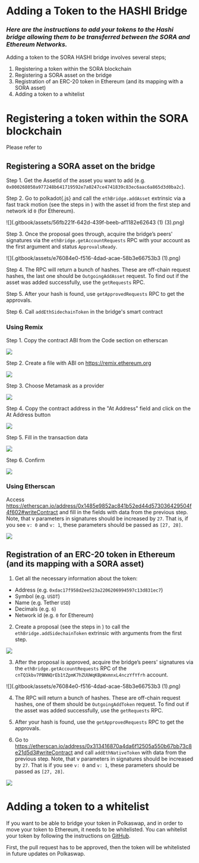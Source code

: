 # Adding a Token to the HASHI Bridge

### _Here are the instructions to add your tokens to the Hashi bridge allowing them to be transferred between the SORA and Ethereum Networks._

Adding a token to the SORA HASHI bridge involves several steps;

1. Registering a token within the SORA blockchain
2. Registering a SORA asset on the bridge
3. Registration of an ERC-20 token in Ethereum (and its mapping with a SORA asset)
4. Adding a token to a whitelist

# Registering a token within the SORA blockchain

Please refer to

## Registering a SORA asset on the bridge

Step 1. Get the AssetId of the asset you want to add (e.g. `0x000268050a977248b641719592e7a0247ce4741839c83ec6aac6a865d3d0ba2c`).

Step 2. Go to polkadot{.js} and call the `ethBridge.addAsset` extrinsic via a fast track motion (see the steps in ) with the asset id from the first step and network id `0` (for Ethereum).

![](.gitbook/assets/56fb221f-642d-439f-beeb-af1182e62643 (1) (3).png)

Step 3. Once the proposal goes through, acquire the bridge’s peers' signatures via the `ethBridge.getAccountRequests` RPC with your account as the first argument and status `ApprovalsReady`.

![](.gitbook/assets/e76084e0-f516-4dad-acae-58b3e66753b3 (1).png)

Step 4. The RPC will return a bunch of hashes. These are off-chain request hashes, the last one should be `OutgoingAddAsset` request. To find out if the asset was added successfully, use the `getRequests` RPC.

Step 5. After your hash is found, use `getApprovedRequests` RPC to get the approvals.

Step 6. Call `addEthSidechainToken` in the bridge's smart contract

### Using Remix

Step 1. Copy the contract ABI from the Code section on etherscan

![](.gitbook/assets/telegram-cloud-document-2-5418105586115946206.jpg)

Step 2. Create a file with ABI on https://remix.ethereum.org

![](.gitbook/assets/telegram-cloud-document-2-5420357385929631693.jpg)

Step 3. Choose Metamask as a provider

![](.gitbook/assets/telegram-cloud-document-2-5418105586115946208.jpg)

Step 4. Copy the contract address in the "At Address" field and click on the At Address button

![](.gitbook/assets/telegram-cloud-document-2-5420357385929631694.jpg)

Step 5. Fill in the transaction data

![](.gitbook/assets/telegram-cloud-document-2-5418105586115946210.jpg)

Step 6. Confirm

![](.gitbook/assets/telegram-cloud-document-2-5418105586115946211.jpg)

### Using Etherscan

Access https://etherscan.io/address/0x1485e9852ac841b52ed44d573036429504f4f602#writeContract and fill in the fields with data from the previous step. Note, that v parameters in signatures should be increased by `27`. That is, if you see `v: 0` and `v: 1`, these parameters should be passed as `[27, 28]`.

![](.gitbook/assets/1f7e0a4e-14b5-4e34-94ca-a3def1e2051c.png)

## Registration of an ERC-20 token in Ethereum (and its mapping with a SORA asset)

1. Get all the necessary information about the token:

- Address (e.g. `0xdac17f958d2ee523a2206206994597c13d831ec7`)
- Symbol (e.g. `USDT`)
- Name (e.g. Tether `USD`)
- Decimals (e.g. `6`)
- Network id (e.g. `0` for Ethereum)

2. Create a proposal (see the steps in ) to call the `ethBridge.addSidechainToken` extrinsic with arguments from the first step.

![](.gitbook/assets/bca42141-2961-43f6-b049-48a354443484.png)

3. After the proposal is approved, acquire the bridge’s peers' signatures via the `ethBridge.getAccountRequests` RPC of the `cnTQ1kbv7PBNNQrEb1tZpmK7hZUUWqKBpWxmnxL4nczYfYfrh` account.

![](.gitbook/assets/e76084e0-f516-4dad-acae-58b3e66753b3 (1).png)

4. The RPC will return a bunch of hashes. These are off-chain request hashes, one of them should be `OutgoingAddToken` request. To find out if the asset was added successfully, use the `getRequests` RPC.

5. After your hash is found, use the `getApprovedRequests` RPC to get the approvals.

6. Go to https://etherscan.io/address/0x313416870a4da6f12505a550b67bb73c8e21d5d3#writeContract and call `addEthNativeToken` with data from the previous step. Note, that v parameters in signatures should be increased by `27`. That is if you see `v: 0` and `v: 1`, these parameters should be passed as `[27, 28]`.

![](.gitbook/assets/1c74b050-8f76-4ec7-873e-a20ed18c9f4b.png)

# Adding a token to a whitelist

If you want to be able to bridge your token in Polkaswap, and in order to move your token to Ethereum, it needs to be whitelisted. You can whitelist your token by following the instructions on [GitHub](https://github.com/sora-xor/polkaswap-token-whitelist-config).

First, the pull request has to be approved, then the token will be whitelisted in future updates on Polkaswap.
